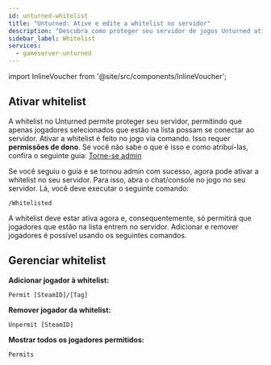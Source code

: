 ```yaml
---
id: unturned-whitelist
title: "Unturned: Ative e edite a whitelist no servidor"
description: "Descubra como proteger seu servidor de jogos Unturned ativando e gerenciando a whitelist para um acesso controlado dos jogadores → Saiba mais agora"
sidebar_label: Whitelist
services:
  - gameserver-unturned
---
```


import InlineVoucher from '@site/src/components/InlineVoucher';

<InlineVoucher />

## Ativar whitelist

A whitelist no Unturned permite proteger seu servidor, permitindo que apenas jogadores selecionados que estão na lista possam se conectar ao servidor. Ativar a whitelist é feito no jogo via comando. Isso requer **permissões de dono**. Se você não sabe o que é isso e como atribuí-las, confira o seguinte guia: [Torne-se admin](unturned-becomeadmin.md)

Se você seguiu o guia e se tornou admin com sucesso, agora pode ativar a whitelist no seu servidor. Para isso, abra o chat/console no jogo no seu servidor. Lá, você deve executar o seguinte comando:

```
/Whitelisted
```

A whitelist deve estar ativa agora e, consequentemente, só permitirá que jogadores que estão na lista entrem no servidor. Adicionar e remover jogadores é possível usando os seguintes comandos.

## Gerenciar whitelist

**Adicionar jogador à whitelist:**

```
Permit [SteamID]/[Tag]
```

**Remover jogador da whitelist:**

```
Unpermit [SteamID]
```

**Mostrar todos os jogadores permitidos:**

```
Permits
```

<InlineVoucher />